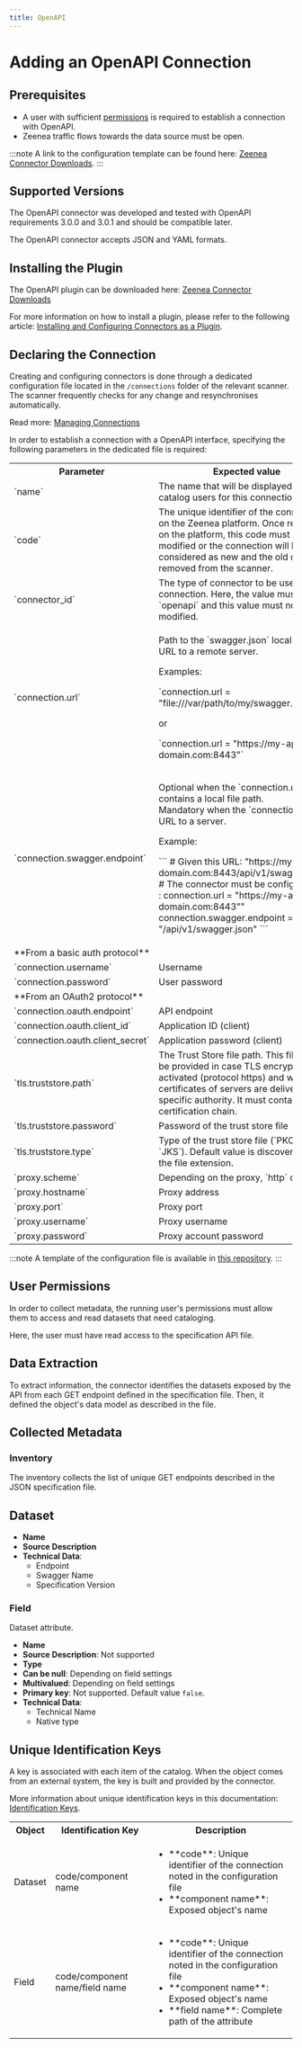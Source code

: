```yaml
---
title: OpenAPI  
---
```


# Adding an OpenAPI Connection

## Prerequisites

* A user with sufficient [permissions](#user-permissions) is required to establish a connection with OpenAPI.
* Zeenea traffic flows towards the data source must be open.

:::note
A link to the configuration template can be found here: [Zeenea Connector Downloads](./zeenea-connectors-list).
:::

## Supported Versions

The OpenAPI connector was developed  and tested with OpenAPI requirements 3.0.0 and 3.0.1 and should be compatible later.

The OpenAPI connector accepts JSON and YAML formats.

## Installing the Plugin

The OpenAPI plugin can be downloaded here: [Zeenea Connector Downloads](./zeenea-connectors-list)

For more information on how to install a plugin, please refer to the following article: [Installing and Configuring Connectors as a Plugin](./zeenea-connectors-install-as-plugin).

## Declaring the Connection

Creating and configuring connectors is done through a dedicated configuration file located in the `/connections` folder of the relevant scanner. The scanner frequently checks for any change and resynchronises automatically.

Read more: [Managing Connections](./zeenea-managing-connections)

In order to establish a connection with a OpenAPI interface, specifying the following parameters in the dedicated file is required:

<table>
  <tr>
    <th>Parameter</th>
    <th>Expected value</th>
  </tr>
  <tr>
    <td>`name`</td>
    <td>The name that will be displayed to catalog users for this connection.</td>
  </tr>
  <tr>
    <td>`code`</td>
    <td>The unique identifier of the connection on the Zeenea platform. Once registered on the platform, this code must not be modified or the connection will be considered as new and the old one removed from the scanner.</td>
  </tr>
  <tr>
    <td>`connector_id`</td>
    <td>The type of connector to be used for the connection. Here, the value must be `openapi` and this value must not be modified.</td>
  </tr>
  <tr>
    <td>`connection.url`</td>
    <td>
      <p>Path to the `swagger.json` local file or an URL to a remote server.</p>
      <p>Examples:</p>
      <p>`connection.url = "file:///var/path/to/my/swagger.json"`</p>
      <p>or</p>
      <p>`connection.url = "https://my-api.my-domain.com:8443"`</p>
    </td>
  </tr>
  <tr>
    <td>`connection.swagger.endpoint`</td>
    <td>
      <p>Optional when the `connection.url` contains a local file path.<br /> Mandatory when the `connection.url` is a URL to a server.</p>
      <p>Example:</p>
      <p>
      ```
      # Given this URL: "https://my-api.my-domain.com:8443/api/v1/swagger.json""
      # The connector must be configured like :
      connection.url = "https://my-api.my-domain.com:8443""
      connection.swagger.endpoint = "/api/v1/swagger.json"
      ```
      </p>
    </td>
  </tr>
  <tr>
    <td colspan="2"> **From a basic auth protocol**</td>
  </tr>
  <tr>
    <td>`connection.username`</td>
    <td>Username</td>
  </tr>
  <tr>
    <td>`connection.password`</td>
    <td>User password</td>
  </tr>
  <tr>
    <td colspan="2"> **From an OAuth2 protocol**</td>
  </tr>
  <tr>
    <td>`connection.oauth.endpoint`</td>
    <td>API endpoint</td>
  </tr>
  <tr>
    <td>`connection.oauth.client_id`</td>
    <td>Application ID (client)</td>
  </tr>
  <tr>
    <td>`connection.oauth.client_secret`</td>
    <td>Application password (client)</td>
  </tr>
  <tr>
    <td>`tls.truststore.path`</td>
    <td>The Trust Store file path. This file must be provided in case TLS encryption is activated (protocol https) and when certificates of servers are delivered by a specific authority. It must contain the certification chain.</td>
  </tr>
  <tr>
    <td>`tls.truststore.password`</td>
    <td>Password of the trust store file</td>
  </tr>
  <tr>
    <td>`tls.truststore.type`</td>
    <td>Type of the trust store file (`PKCS12` or `JKS`). Default value is discovered from the file extension.</td>
  </tr>
  <tr>
    <td>`proxy.scheme`</td>
    <td>Depending on the proxy, `http` or `https`</td>
  </tr>
  <tr>
    <td>`proxy.hostname`</td>
    <td>Proxy address</td>
  </tr>
  <tr>
    <td>`proxy.port`</td>
    <td>Proxy port</td>
  </tr>
  <tr>
    <td>`proxy.username`</td>
    <td>Proxy username</td>
  </tr>
  <tr>
    <td>`proxy.password`</td>
    <td>Proxy account password</td>
  </tr>
</table>

:::note
A template of the configuration file is available in [this repository](https://github.com/zeenea/connector-conf-templates/tree/main/templates).
:::

## User Permissions

In order to collect metadata, the running user's permissions must allow them to access and read datasets that need cataloging. 

Here, the user must have read access to the specification API file.

## Data Extraction

To extract information, the connector identifies the datasets exposed by the API from each GET endpoint defined in the specification file. Then, it defined the object's data model as described in the file.

## Collected Metadata

### Inventory

The inventory collects the list of unique GET endpoints described in the JSON specification file.  

## Dataset

* **Name**
* **Source Description**
* **Technical Data**:
  * Endpoint
  * Swagger Name
  * Specification Version

### Field

Dataset attribute. 

* **Name**
* **Source Description**: Not supported
* **Type**
* **Can be null**: Depending on field settings
* **Multivalued**: Depending on field settings
* **Primary key**: Not supported. Default value `false`.
* **Technical Data**:
  * Technical Name
  * Native type

## Unique Identification Keys
 
A key is associated with each item of the catalog. When the object comes from an external system, the key is built and provided by the connector.
 
More information about unique identification keys in this documentation: [Identification Keys](./zeenea-identification-keys).
  
 <table>
   <tr><th>Object</th><th>Identification Key</th><th>Description</th></tr>
   <tr>
     <td>Dataset</td>
     <td>code/component name</td>
     <td>
       <ul>
         <li>**code**: Unique identifier of the connection noted in the configuration file</li>
         <li>**component name**: Exposed object's name</li>
       </ul>
     </td>
   </tr>
   <tr>
     <td>Field</td>
     <td>code/component name/field name</td>
     <td>
       <ul>
         <li>**code**:  Unique identifier of the connection noted in the configuration file</li>
         <li>**component name**: Exposed object's name</li>
         <li>**field name**: Complete path of the attribute</li>
       </ul>
     </td>
   </tr>
 </table>
 